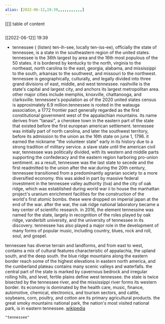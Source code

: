 ```yaml
---
alias: [2022-06-12,19:39,,,,,,,,,,,]
---
```

[[]]
table of content
```toc
```

[[2022-06-12]] 19:39
- tennessee ( (listen) ten-ih-see, locally  ten-iss-ee), officially the state of tennessee, is a state in the southeastern region of the united states. tennessee is the 36th largest by area and the 16th most populous of the 50 states. it is bordered by kentucky to the north, virginia to the northeast, north carolina to the east, georgia, alabama, and mississippi to the south, arkansas to the southwest, and missouri to the northwest. tennessee is geographically, culturally, and legally divided into three grand divisions of east, middle, and west tennessee. nashville is the state's capital and largest city, and anchors its largest metropolitan area. other major cities include memphis, knoxville, chattanooga, and clarksville. tennessee's population as of the 2020 united states census is approximately 6.9 million.tennessee is rooted in the watauga association, a 1772 frontier pact generally regarded as the first constitutional government west of the appalachian mountains. its name derives from "tanasi", a cherokee town in the eastern part of the state that existed before the first european american settlement. tennessee was initially part of north carolina, and later the southwest territory, before its admission to the union as the 16th state on june 1, 1796. it earned the nickname "the volunteer state" early in its history due to a strong tradition of military service. a slave state until the american civil war, tennessee was politically divided, with its western and middle parts supporting the confederacy and the eastern region harboring pro-union sentiment. as a result, tennessee was the last state to secede and the first readmitted to the union after the war.during the 20th century, tennessee transitioned from a predominantly agrarian society to a more diversified economy. this was aided in part by massive federal investment in the tennessee valley authority (tva) and the city of oak ridge, which was established during world war ii to house the manhattan project's uranium enrichment facilities for the construction of the world's first atomic bombs. these were dropped on imperial japan at the end of the war. after the war, the oak ridge national laboratory became a key center of scientific research. in 2016, the element tennessine was named for the state, largely in recognition of the roles played by oak ridge, vanderbilt university, and the university of tennessee in its discovery. tennessee has also played a major role in the development of many forms of popular music, including country, blues, rock and roll, soul, and gospel.

tennessee has diverse terrain and landforms, and from east to west, contains a mix of cultural features characteristic of appalachia, the upland south, and the deep south. the blue ridge mountains along the eastern border reach some of the highest elevations in eastern north america, and the cumberland plateau contains many scenic valleys and waterfalls. the central part of the state is marked by cavernous bedrock and irregular rolling hills, and level, fertile plains define west tennessee. the state is twice bisected by the tennessee river, and the mississippi river forms its western border. its economy is dominated by the health care, music, finance, automotive, chemical, electronics, and tourism sectors, and cattle, soybeans, corn, poultry, and cotton are its primary agricultural products. the great smoky mountains national park, the nation's most visited national park, is in eastern tennessee.
[wikipedia](https://en.wikipedia.org/wiki/tennessee)
```query
"tennessee"
```
